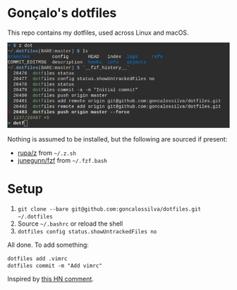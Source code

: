 # Gonçalo's dotfiles

This repo contains my dotfiles, used across Linux and macOS.

![Preview](preview.png)

Nothing is assumed to be installed, but the following are sourced if present:
* [rupa/z](https://github.com/rupa/z) from `~/.z.sh`
* [junegunn/fzf](https://github.com/junegunn/fzf) from `~/.fzf.bash`

# Setup

1. `git clone --bare git@github.com:goncalossilva/dotfiles.git ~/.dotfiles`
2. Source `~/.bashrc` or reload the shell
3. `dotfiles config status.showUntrackedFiles no`

All done. To add something:

```
dotfiles add .vimrc
dotfiles commit -m "Add vimrc"
```

Inspired by [this HN comment](https://news.ycombinator.com/item?id=11071754).
